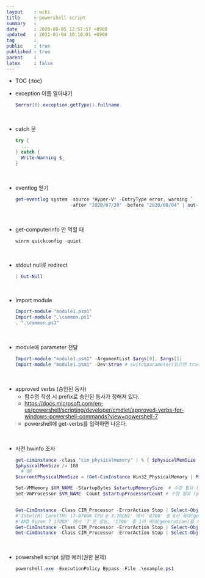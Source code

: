 ```yaml
---
layout    : wiki
title     : powershell script 
summary   : 
date      : 2020-08-05 12:57:57 +0900
updated   : 2021-01-04 10:10:01 +0900
tag       : 
public    : true
published : true
parent    : 
latex     : false
---
```

* TOC
{:toc}

- exception 이름 알아내기 
  ```powershell
  $error[0].exception.getType().fullname
  ```  
<br>

- catch 문
  ```powershell
  try {
  	...
  } catch {
  	Write-Warning $_
  }
  ```  
<br>

- eventlog 얻기
  ```powershell
  get-eventlog system -source *Hyper-V* -EntryType error, warning `
  					  -after "2020/07/20" -before "2020/08/04" | out-gridview
  ```  
<br>

- get-computerinfo 안 먹힐 때
  ```powershell
  winrm quickconfig -quiet
  ```  
<br>

- stdout null로 redirect
  ```powershell
  | Out-Null  
  ```
<br>
 
- Import module
  ```powershell
  Import-module "module1.psm1" 
  Import-module ".\common.ps1"
  . ".\common.ps1"
  ```  
<br>

  - module에 parameter 전달  
    ```powershell
    Import-module "module1.psm1" -ArgumentList $args[0], $args[1]
    Import-module "module1.psm1" -Dev:$true # switchparameter(있으면 true, 없으면 false인 parameter)
    ```  
<br>

- approved verbs (승인된 동사)
  - 함수명 작성 시 prefix로 승인된 동사가 정해져 있다.
  - https://docs.microsoft.com/en-us/powershell/scripting/developer/cmdlet/approved-verbs-for-windows-powershell-commands?view=powershell-7
  - powershell에 get-verbs를 입력하면 나온다.  
<br>
 
- 사전 hwinfo 조사
  ```powershell
  get-ciminstance -class "cim_physicalmemory" | % { $physicalMemSize += [long]$_.Capacity }
  $physicalMemSize /= 1GB
  	# OR
  $currentPhysicalMemSize = (Get-CimInstance Win32_PhysicalMemory | Measure-Object -Property capacity -Sum).sum / 1GB
  
  Set-VMMemory $VM_NAME -StartupBytes $startupMemorySize  # 수정 필요 (동적 할당 여부, 기본 메모리 사이즈)
  Set-VmProcessor $VM_NAME -Count $startupProcessorCount # 수정 필요 (processor core 개수, )
  
  
  Get-CimInstance -Class CIM_Processor -ErrorAction Stop | Select-Object * | Select -ExpandProperty Name
  #'Intel(R) Core(TM) i7-8700K CPU @ 3.70GHz' 에서 '8700' 중 8이 세대(generation)를 의미
  #'AMD Ryzen 7 1700X' 에서 '7'은 성능, '1700' 중 1이 세대(generation)를 의미
  Get-CimInstance -Class CIM_Processor -ErrorAction Stop | Select-Object * | Select -ExpandProperty NumberOfCores
  Get-CimInstance -Class CIM_Processor -ErrorAction Stop | Select-Object * | Select -ExpandProperty NumberOfLogicalProcessors
  ```  
<br>
 
- powershell script 실행 에러(권한 문제)
  ```powershell
  powershell.exe -ExecutionPolicy Bypass -File .\example.ps1
  ```
